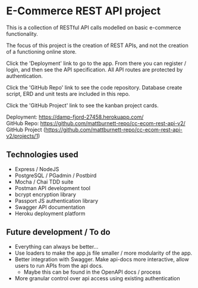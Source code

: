 # E-Commerce REST API project
This is a collection of RESTful API calls modelled on basic e-commerce functionality.

The focus of this project is the creation of REST APIs, and not the creation of a functioning online store.

Click the 'Deployment' link to go to the app. From there you can register / login, and then see the API specification.
All API routes are protected by authentication.

Click the 'GitHub Repo' link to see the code repository. Database create script, ERD and unit tests are included in this repo.

Click the 'GitHub Project' link to see the kanban project cards.

Deployment: https://damp-fjord-27458.herokuapp.com/ \
GitHub Repo: https://github.com/mattburnett-repo/cc-ecom-rest-api-v2/ \
GitHub Project (https://github.com/mattburnett-repo/cc-ecom-rest-api-v2/projects/1)

## Technologies used
* Express / NodeJS
* PostgreSQL / PGadmin / Postbird
* Mocha / Chai TDD suite
* Postman API development tool
* bcrypt encryption library
* Passport JS authentication library
* Swagger API documentation
* Heroku deployment platform

## Future development / To do
* Everything can always be better...
* Use loaders to make the app.js file smaller / more modularity of the app.
* Better integration with Swagger. Make api-docs more interactive, allow users to run APIs from the api docs.
  * Maybe this can be found in the OpenAPI docs / process
* More granular control over api access using existing authentication